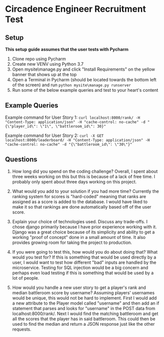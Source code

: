 # Circadence Engineer Recruitment Test

## Setup

__This setup guide assumes that the user tests with Pycharm__
1. Clone repo using Pycharm
2. Create new VENV using Python 3.7
3. Open mysite\manage.py and click "Install Requirements" on the yellow banner that shows up at the top
4. Open a Terminal in Pycharm (should be located towards the bottom left of the screen) and run `python mysite\manage.py runserver`
5. Run some of the below example queries and test to your heart's content

## Example Queries

Example command for User Story 1:
`curl localhost:8000/rank/ -H "Content-Type: application/json" -H "cache-control: no-cache" -d "{\"player_id\": \"1\", \"battleroom_id\": 30}"`

Example command for User Story 2:
`curl -X GET localhost:8000/leaderboard/ -H "Content-Type: application/json" -H "cache-control: no-cache" -d "{\"battleroom_id\": \"30\"}"`

## Questions

1. How long did you spend on the coding challenge?
Overall, I spent about three weeks working on this but this is because of a lack of free time. I probably only spent about three days working on this project.

2. What would you add to your solution if you had more time?
Currently the ranking system for scores is "hard-coded" meaning that ranks are assigned as a score is added to the database. I would have liked to make it
so that rankings are done automatically based off of the user score.

3. Explain your choice of technologies used.  Discuss any trade-offs.
I chose django primarily because I have prior experience working with it. Django was a great choice because of its simplicity and ability to get a working
"proof of concept" done in a small amount of time. It also provides growing room for taking the project to production.

4. If you were going to test this, how would you do about doing that? What would you test for?
If this is something that would be used directly by a user, I would want to test how different "bad" inputs are handled by the microservice. Testing for SQL
injection would be a big concern and perhaps even load testing if this is something that would be used by a lot of people.

5. How would you handle a new user story to get a player's rank and median battleroom score by username?
Assuming players' usernames would be unique, this would not be hard to implement. First I would add a new attribute to the Player model called "username" and
then add an if statement that parses and looks for "username" in the POST data from localhost:8000/rank/. Next I would find the matching battleroom and get
all the scores that the player has in said battleroom. This could then be used to find the median and return a JSON response just like the other requests.
